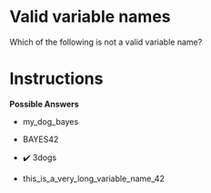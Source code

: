 # Valid variable names

Which of the following is not a valid variable name?

# Instructions 

**Possible Answers**

* my_dog_bayes 

* BAYES42

* :heavy_check_mark: 3dogs

* this_is_a_very_long_variable_name_42







